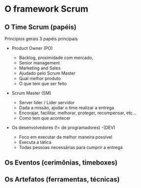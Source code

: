 # O framework Scrum

## O Time Scrum (papéis)
Princípios gerais
3 papéis principais

- Product Owner (PO)
  - Backlog, proximidade com mercado, 
  - Senior management
  - Marketing and Sales
  - Ajudado pelo Scrum Master
  - Qual melhor produto
  - O que tem que ser feito

- Scrum Master (SM)
  - Server lider / Líder servidor
  - Dada a missão, ajudar o time realizar a entrega
  - Encorajar, facilitar, melhorar, proteger, recompensar, etc...
  - Como tem que acontecer

- Os desenvolvedores (!= de programadores) -(DEV)
  - Foco em executar da melhor maneira possível
  - Executa a tática
  - Todas pessoas necessárias para cumprir a entrega


## Os Eventos (cerimônias, timeboxes)
## Os Artefatos (ferramentas, técnicas)

